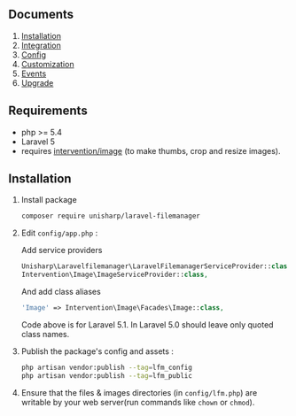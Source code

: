 ## Documents
  1. [Installation](installation)
  1. [Integration](integration)
  1. [Config](config)
  1. [Customization](customization)
  1. [Events](events)
  1. [Upgrade](upgrade)

## Requirements
 * php >= 5.4
 * Laravel 5
 * requires [intervention/image](https://github.com/Intervention/image) (to make thumbs, crop and resize images).

## Installation
1. Install package 

    ```bash
    composer require unisharp/laravel-filemanager
    ```

1. Edit `config/app.php` :

    Add service providers

    ```php
    Unisharp\Laravelfilemanager\LaravelFilemanagerServiceProvider::class,
    Intervention\Image\ImageServiceProvider::class,
    ```

    And add class aliases

    ```php
    'Image' => Intervention\Image\Facades\Image::class,
    ```

    Code above is for Laravel 5.1.
    In Laravel 5.0 should leave only quoted class names.

1. Publish the package's config and assets :

    ```bash
    php artisan vendor:publish --tag=lfm_config
    php artisan vendor:publish --tag=lfm_public
    ```
    
1. Ensure that the files & images directories (in `config/lfm.php`) are writable by your web server(run commands like `chown` or `chmod`).
